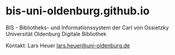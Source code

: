 # bis-uni-oldenburg.github.io

BIS - Bibliotheks- und Informationssystem der Carl von Ossietzky Universität Oldenburg
Digitale Bibliothek

Kontakt:
Lars Heuer
lars.heuer@uni-oldenburg.de

